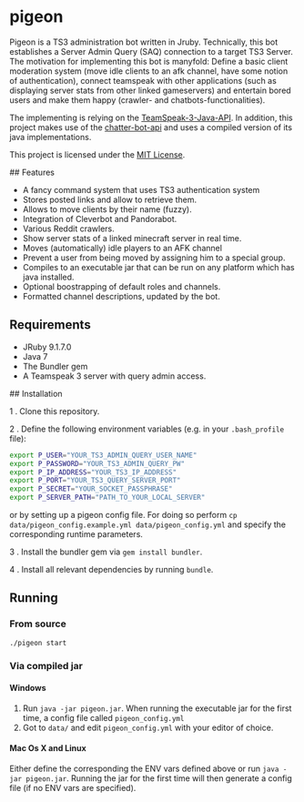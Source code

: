 # pigeon

Pigeon is a TS3 administration bot written in Jruby. Technically, this bot establishes a Server Admin Query (SAQ) connection to a target TS3 Server. 
The motivation for implementing this bot is manyfold: Define a basic client moderation system (move idle clients to an afk channel, have some notion of authentication), 
connect teamspeak with other applications (such as displaying server stats from other linked gameservers) 
and entertain bored users and make them happy (crawler- and chatbots-functionalities).

The implementing is relying on the [TeamSpeak-3-Java-API](https://github.com/TheHolyWaffle/TeamSpeak-3-Java-API).
In addition, this project makes use of the [chatter-bot-api](https://github.com/pierredavidbelanger/chatter-bot-api) and uses a compiled version of its java implementations. 

This project is licensed under the [MIT License](https://github.com/simplay/pigeon/blob/master/LICENSE).

## Features

+ A fancy command system that uses TS3 authentication system
+ Stores posted links and allow to retrieve them.
+ Allows to move clients by their name (fuzzy).
+ Integration of Cleverbot and Pandorabot.
+ Various Reddit crawlers.
+ Show server stats of a linked minecraft server in real time.
+ Moves (automatically) idle players to an AFK channel
+ Prevent a user from being moved by assigning him to a special group.
+ Compiles to an executable jar that can be run on any platform which has java installed.
+ Optional boostrapping of default roles and channels.
+ Formatted channel descriptions, updated by the bot.

## Requirements
+ JRuby 9.1.7.0
+ Java 7
+ The Bundler gem
+ A Teamspeak 3 server with query admin access.

## Installation

1 . Clone this repository.

2 . Define the following environment variables (e.g. in your `.bash_profile` file):

  ```bash
  export P_USER="YOUR_TS3_ADMIN_QUERY_USER_NAME"
  export P_PASSWORD="YOUR_TS3_ADMIN_QUERY_PW"
  export P_IP_ADDRESS="YOUR_TS3_IP_ADDRESS"
  export P_PORT="YOUR_TS3_QUERY_SERVER_PORT"
  export P_SECRET="YOUR_SOCKET_PASSPHRASE"
  export P_SERVER_PATH="PATH_TO_YOUR_LOCAL_SERVER"
  ```

or by setting up a pigeon config file. For doing so perform `cp data/pigeon_config.example.yml data/pigeon_config.yml` and specify the corresponding runtime parameters.

3 . Install the bundler gem via `gem install bundler`.

4 . Install all relevant dependencies by running `bundle`.

## Running

### From source
```bash
./pigeon start
```

### Via compiled jar

#### Windows

1. Run `java -jar pigeon.jar`. When running the executable jar for the first time, a config file called `pigeon_config.yml`
2. Got to `data/` and edit `pigeon_config.yml` with your editor of choice.

#### Mac Os X and Linux

Either define the corresponding the ENV vars defined above or run `java -jar pigeon.jar`. Running the jar for the first time will then generate a config file (if no ENV vars are specified).


